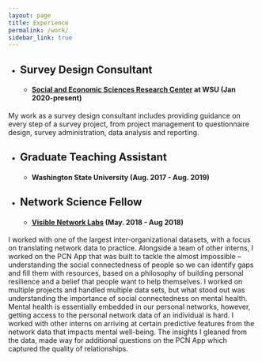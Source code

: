 ```yaml
---
layout: page
title: Experience
permalink: /work/
sidebar_link: true
---
```

* ## Survey Design Consultant
    * #### [Social and Economic Sciences Research Center](https://sesrc.wsu.edu/) at WSU (Jan 2020-present) 

My work as a survey design consultant includes providing guidance on every step of a survey project, from project management to questionnaire design, survey administration, data analysis and reporting. 

* ## Graduate Teaching Assistant
     * #### Washington State University (Aug. 2017 - Aug. 2019)

* ## Network Science Fellow
     * #### [Visible Network Labs](https://visiblenetworklabs.com/network-science-fellowship/) (May. 2018 - Aug 2018)

I worked with one of the largest inter-organizational datasets, with a focus on translating network data to practice. Alongside a team of other interns, I worked on the PCN App that was built to tackle the almost impossible – understanding the social connectedness of people so we can identify gaps and fill them with resources, based on a philosophy of building personal resilience and a belief that people want to help themselves. I worked on multiple projects and handled multiple data sets, but what stood out was understanding the importance of social connectedness on mental health. Mental health is essentially embedded in our personal networks, however, getting access to the personal network data of an individual is hard.  I worked with other interns on arriving at certain predictive features from the network data that impacts mental well-being. The insights I gleaned from the data, made way for additional questions on the PCN App which captured the quality of relationships. 



